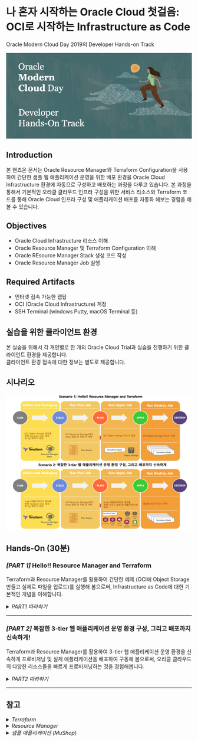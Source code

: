 # 나 혼자 시작하는 Oracle Cloud 첫걸음: OCI로 시작하는 Infrastructure as Code

Oracle Modern Cloud Day 2019의 Developer Hands-on Track

![](images/header_redwood_1.png)
 
## Introduction
본 핸즈온 문서는 Oracle Resource Manager와 Terraform Configuration을 사용하여 간단한 샘플 웹 애플리케이션 운영을 위한 배포 환경을 Oracle Cloud Infrastructure 환경에 자동으로 구성하고 배포하는 과정을 다루고 있습니다. 본 과정을 통해서 기본적인 오라클 클라우드 인프라 구성을 위한 서비스 리소스와 Terraform 코드를 통해 Oracle Cloud 인프라 구성 및 애플리케이션 배포를 자동화 해보는 경험을 해볼 수 있습니다.

## Objectives
* Oracle Cloud Infrastructure 리소스 이해
* Oracle Resource Manager 및 Terraform Configuration 이해
* Oracle REsource Manager Stack 생성 코드 작성
* Oracle Resource Manager Job 실행

## Required Artifacts
* 인터넷 접속 가능한 랩탑
* OCI (Oracle Cloud Infrastructure) 계정
* SSH Terminal (windows Putty, macOS Terminal 등)

## 실습을 위한 클라이언트 환경
본 실습을 위해서 각 개인별로 한 개의 Oracle Cloud Trial과 실습을 진행하기 위한 클라이언트 환경을 제공합니다.  
클라이언트 환경 접속에 대한 정보는 별도로 제공합니다.  

## 시나리오
![](images/scenario1.png)

## Hands-On (30분)
### ***[PART 1]*** Hello!! Resource Manager and Terraform
Terraform과 Resource Manager를 활용하여 간단한 예제 (OCI에 Object Storage 만들고 실제로 파일을 업로드)를 실행해 봄으로써, Infrastructure as Code에 대한 기본적인 개념을 이해합니다.

<details>
<summary>
<i>PART1 따라하기</i>
</summary>

총 7개의 단계로 구성됩니다.  
**STEP 1**: 샘플 Resource Manager Zip 패키지 다운로드  
**STEP 2**: Resource Manager Zip 패키지 이해  
**STEP 3**: OCI Console 로그인  
**STEP 4**: Resource Manager Stack 생성  
**STEP 5**: Resource Manager Plan Job 실행하여 실행 계획 확인  
**STEP 6**: Resource Manager Apply Job 실행하여 인프라에 반영  
**STEP 7**: Resource Manager Apply Destroy Job 실행하여 생성된 리소스 삭제 

***

### STEP 1: 샘플 Resource Manager Zip 패키지 다운로드 
Resource Manager에서 사용할 Terraform Configuration을 포함하는 Zip 패키지 파일 [oci-object-storage.zip](https://objectstorage.ap-seoul-1.oraclecloud.com/n/apackrsct01/b/bucket-20190614-1639/o/oci-object-storage.zip)을 다운로드 받습니다.

### STEP 2: Resource Manager Zip 패키지 이해 
내용을 확인하기 위해서 다운로드 받은 Zip 압축 파일을 압축 해제합니다. 구조는 다음과 같습니다. 
> 실제 Resource Manager에서 사용할 경우는 압축된 Zip파일을 사용합니다.
```
.
├── oci-object-storage.zip
│   ├── provider.tf
│   ├── main.tf
│   ├── outputs.tf
│   ├── variables.tf
│   ├── datasources.tf
│   ├── schema.yaml
│   └── application.tar.gz
└──
```

[참고1](https://docs.cloud.oracle.com/iaas/Content/API/SDKDocs/terraformconfig.htm)
[참고2](https://docs.cloud.oracle.com/iaas/Content/ResourceManager/Concepts/terraformconfigresourcemanager.htm#schemadoc)

**provider.tf**  
> 클라우드 제공 벤더를 기술합니다. Oracle Cloud는 provider명은 **"oci"** 입니다. Resource Manager를 사용하면 tenancy_ocid만 지정해주면 됩니다. (로컬에서 사용할 경우 나머지 항목 모두 설정)

**main.tf**  
> 가장 기본이 되면서 실행 가장 우선 실행됩니다. 생성하고자 하는 리소스들 중에서 가장 핵심이 되는 내용이 포함됩니다.

**outputs.tf**  
> 마찬가지로 기본 HCL 파일이며, 보통 Terraform Apply 완료 시 보여주고자 하는 메시지가 포함됩니다.

**variables.tf**  
> 다른 HCL 파일에서 참조할 변수 값을 가지고 있습니다. Oracle Resource Manager를 사용하면, 파일내에 지정한 변수를 UI에서 재지정할 수 있으며, 일부 OCI에 특화된 변수의 경우 값을 지정하지 않더라도, OCI 환경에 맞게 자동으로 할당됩니다.

**datasources.tf**  
> variable이 미리 정의해서 사용하는 값을 담고 있다면, datasources는 인프라의 정보를 담고 있습니다. 예를 들면, Oracle Cloud내의 각 리소스에 대한 정보, Region, Tenancy, Compartment에 대한 정보등이 있습니다.

**schema.yaml**  
> Oracle Cloud의 Resource Manager를 통해 HCL 파일들을 Zip으로 압축한 파일을 Stack이라는 이름으로 생성해서 관리합니다. Stack을 생성할 때 변수를 지정할 수 있는데, 이 때 UI에서 간편하게 입력할 수 있도록 (예로 Select Box에서 AD 선택) 이 yaml 파일에 정의할 수 있습니다.

**application.tar.gz**  
> 본 실습에서는 Oracle Cloud에 Object Storage를 생성합니다. 생성된 Object Storage에 업로드할 실습용 샘플 파일입니다.

### **STEP 3**: OCI Console 로그인
> https://console.ap-seoul-1.oraclecloud.com 접속 > Tenant 입력 > **Continue** 클릭 > Oracle Cloud Infrastructure 아래 사용자 이름(User Name)과 암호(Password) 입력 > **Sign In** 클릭

![](images/animated_gif/oci_console_login.gif)

### **STEP 4**: Resource Manager Stack 생성
Terraform Configuration과 웹 애플리케이션 소스를 포함하고 있는 Zip 파일을 OCI Resource Manager Stack으로 등록하는 과정입니다.
> Terraform HCL 파일의 묶음이라고 이해하면 됩니다. 이 Stack을 실행하는 과정은 Job이라는 용어를 사용합니다.

1. Resource Manager의 Stacks
    > 좌측 상단의 햄버거 메뉴 > Resource Manager > Stacks > MCD Compartment 선택

    <details>
    <summary>
    <i>참고) Compartment (구획)</i>
    </summary>

    <font color='red'>본 실습 세션에서는 미리 준비된 MCD Compartment를 사용합니다.</font>
    > ***Compartment***   
    > 모든 OCI 리소스는 특정 Compartment에 속하게 되며 Compartment 단위로 사용자들의 접근 정책을 관리할 수 있습니다. 처음에는 Root Compartment가 만들어지며, Root Compartment 하위에 추가 Compartment를 생성할 수 있습니다. OCI 클라우드 리소스를 쉽게 관리하기 위한 일종의 폴더 개념이라고 생각하면 됩니다. 부서나 프로젝트등을 고려해서 Compartment를 구성하여 해당 Compartment별로 세부적인 권한을 부여할 수 있습니다. Compartment 생성은 **메뉴 > Identity > Compartment > Create Compartment 클릭**하여 생성할 수 있습니다. 

    </details>

    ![](images/animated_gif/oci_menu_rm_stacks.gif)

2. Resource Manager Stack 생성 1
    > **Create Stack** 클릭 > 다운로드 받은 Zip 패키지 선택 > Compartment(MCD) 선택 > Terraform Version 선택 (본 실습에서는 0.11.x 버전으로 진행) > **Next** 클릭

    ![](images/animated_gif/oci_menu_create_os_stacks_1.gif)

3. Resource Manager Stack 생성 2
    > Terraform 변수 값 (Variables)을 다음과 같이 변경 
    > 
    > 생성된 Available Domain 선택 > **Next** 클릭 > Stack Review 에서 **Create** 버튼 클릭

    ![](images/animated_gif/oci_menu_create_os_stacks_2.gif)

### **STEP 5**: Resource Manager Plan Job 실행하여 실행 계획 확인
Terraform의 주요 Action에는 Plan, Apply, Destroy가 있습니다. 모든 액션은 Stack 단위로 이루어 집니다.

**Plan**  
> 실제 인프라에 Terraform HCL을 적용하는 것이 아니라, 실행하면 어떤 리소스가 생성되고, 수정되며, 사라지는지를 사전에 계획해보는 단계입니다. 작성한 HCL을 확인 없이 바로 인프라에 적용하는 것은 매우 위험한 일이기 때문에 적용전에 체크하는 단계로 이해하면 됩니다.

**Apply**  
> Plan에서 원하는 결과가 나왔다면, Apply를 통해 실제 인프라에 Terraform HCL을 적용합니다.

**Destroy**  
> Apply로 생성한 모든 리소스를 삭제합니다. 

먼저 Stack에서 Plan Action을 합니다.
1. Terraform Configuration Plan Action
    > Terraform Actions > Plan 선택

    ![](images/animated_gif/oci_rm_os_plan_job.gif)

2. Plan Job 실행 로그 확인

    ![](images/animated_gif/oci_rm_os_plan_logs.gif)

3. Plan Job 실행 결과 확인

    ![](images/oci_rm_plan_job_complete.png)

### **STEP 6**: Resource Manager Apply Job 실행하여 인프라에 반영
1. Terraform Configuration Apply Action
    > Terraform Actions > Apply 선택

    ![](images/animated_gif/oci_rm_os_apply_job.gif)

2. Terraform Configuration을 적용하는 Job 실행 로그 확인

    ![](images/animated_gif/oci_rm_os_apply_logs.gif)

3. Job 실행 완료, 하단에 output 정보 확인

    ![](images/oci_rm_os_apply_job_complete.png)

4. 생성된 리소스 확인 (Object Storage)
    > 좌측 상단의 햄버거 메뉴 > Object Storage

    ![](images/animated_gif/oci_rm_os_created.gif)


### **STEP 7**: Resource Manager Apply Destroy Job 실행하여 생성된 리소스 삭제
1. Resource Manager Stack에서 Destroy를 통해 Stack으로 생성된 모든 리소스 삭제를 위한 Destroy Action 수행
> Terraform Actions > Destroy

 ![](images/animated_gif/oci_rm_os_destroy.gif)

2. Destroy 완료

 ![](images/oci_rm_os_destroy_job_complete.png)

3. Destroy 확인

 ![](images/animated_gif/oci_rm_os_destroy_job_confirm.gif)

</details> 

***

### ***[PART 2]*** 복잡한 3-tier 웹 애플리케이션 운영 환경 구성, 그리고 배포까지 신속하게!
Terraform과 Resource Manager를 활용하여 3-tier 웹 애플리케이션 운영 환경을 신속하게 프로비저닝 및 실제 애플리케이션을 배포하여 구동해 봄으로써, 오라클 클라우드의 다양한 리소스들을 빠르게 프로비저닝하는 것을 경험해봅니다.

<details>
<summary>
<i>PART2 따라하기</i>
</summary>

총 7개의 단계로 구성됩니다.  
**STEP 1**: Oracle Resource Manager에서 사용할 Zip 패키지 다운로드  
**STEP 2**: OCI Console 로그인  
**STEP 3**: Resource Manager Stack 생성  
**STEP 4**: Resource Manager Plan Job 실행  
**STEP 4**: Resource Manager Apply Job 실행  
**STEP 5**: 생성된 OCI Resource와 웹 애프리케이션 배포 확인  
**STEP 6**: 생성된 모든 리소스 삭제  
**STEP 7**: 삭제 리소스 확인  

***

### STEP 1: Oracle Resource Manager에서 사용할 Zip 패키지 다운로드
Resource Manager에서 사용할 Terraform Configuration과 웹 애플리케이션 소스를 포함하는 Zip 패키지 파일 [mushop-basic-stack.zip](https://objectstorage.ap-seoul-1.oraclecloud.com/n/apackrsct01/b/bucket-20190614-1639/o/mushop-basic-stack.zip)을 다운로드 받습니다.

<details>
<summary>
<i>참고) Resource Manager에서 사용할 Zip 패키지 파일 내용 보기</i>
</summary>

다운로드 받은 Zip파일 내용
> provider.tf : Cloud Provider 정의 (oci)  
> main.tf : Compute Instance Shape 생성  
> variables.tf : Terraform Configuration에서 사용할 변수 정의  
> datasources.tf : OCI에 생성된 리소스 일부를 데이터소스로 가져옴 (tenancy_ocid, object_namespace, database_wallet)  
> policy.tf : Object Storage 관리를 위한 Policy 생성  
> network.tf : VCN, Subnet, NAT, Internet Gateway, Service Gateway, Route Table 생성  
> loadbalancer.tf : Load Balancer 생성 및 Backend Set 구성   
> security-lists.tf : VCN에 Security List 적용 (Loadbalancer Subnet에 80포트 추가 등)  
> storage.tf : Object Storage Bucket 생성 및 애플리케이션 소스, 설정 파일등을 업로드  
> atp.tf : ATP Database 생성  
> outputs.tf : 최종 실행 결과 출력
> scripts : Object Storage에 있는 소스 및 설정, Wallet 파일 다운로드, JDBC 연결을 위한 Oracle Instantclient 설치, DB Table 및 Data 생성 스크립트 실행, 환경 변수 설정
> scripts/mushop-basic.tar.gz : nodejs application, frontend 소스 및 이미지

</details>

### **STEP 2**: OCI Console 로그인
> https://console.ap-seoul-1.oraclecloud.com 접속 > Tenant 입력 > **Continue** 클릭 > Oracle Cloud Infrastructure 아래 사용자 이름(User Name)과 암호(Password) 입력 > **Sign In** 클릭

![](images/animated_gif/oci_console_login.gif)

### **STEP 3**: Resource Manager Stack 생성
Terraform Configuration과 웹 애플리케이션 소스를 포함하고 있는 Zip 파일을 OCI Resource Manager Stack으로 등록하는 과정입니다.

1. Resource Manager의 Stacks
    > 좌측 상단의 햄버거 메뉴 > Resource Manager > Stacks > MCD Compartment 선택

    ![](images/animated_gif/oci_menu_rm_stacks.gif)

2. Resource Manager Stack 생성 1
    > **Create Stack** 클릭 > 다운로드 받은 Zip 패키지 선택 > Compartment(MCD) 선택 > Terraform Version 선택 (본 실습에서는 0.11.x 버전으로 진행) > **Next** 클릭

    ![](images/animated_gif/oci_menu_create_stacks_1.gif)

3. Resource Manager Stack 생성 2
    > Terraform 변수 값 (Variables)을 다음과 같이 변경 
    > 
    > Database Name : mushop (기본값)  
    > NODE COUNT : 1 (기본값)  
    > 생성된 Available Domain 선택 > **Next** 클릭 > Stack Review 에서 **Create** 버튼 클릭

    ![](images/animated_gif/oci_menu_create_stacks_2.gif)

### **STEP 4**: Resource Manager Plan Job 실행
1. Terraform Configuration Plan Action
    > Terraform Actions > Plan 선택

    ![](images/animated_gif/oci_rm_plan_job.gif)

2. Plan Job 실행 로그 확인

    ![](images/animated_gif/oci_rm_plan_logs.gif)

3. Plan Job 실행 결과 확인

    ![](images/oci_rm_plan_job_complete.png)


### **STEP 5**: Resource Manager Apply Job 실행
1. Terraform Configuration Apply Action
    > Terraform Actions > Apply 선택

    ![](images/animated_gif/oci_rm_apply_job.gif)

2. Terraform Configuration을 적용하는 Job 실행 로그 확인

    ![](images/animated_gif/oci_rm_apply_logs.gif)

3. Job 실행 완료, 하단에 Load Balancer의 External IP를 확인

    ![](images/oci_rm_apply_job_complete.png)

### **STEP 5**: 생성된 OCI Resource와 웹 애프리케이션 배포 확인
1. Compute Instance 확인
    > 메뉴 > Compute > Instances

    ![](images/oci_rm_compute.png)

2. VCN 확인
    > 메뉴 > Networking > Virtual Cloud Networks

    ![](images/oci_rm_vcn.png)

3. Load Balancer 확인
    > 메뉴 > Networking > Load Balancers

    ![](images/oci_rm_load_balancer.png)


4. ATP 확인 
    > 메뉴 > Autonomous Transaction Processing

    ![](images/oci_rm_atp.png)


5. Object Storage 확인 
    > 메뉴 > Object Storage

    ![](images/oci_rm_object_storage.png)


6. Policy 확인 
    > 메뉴 > Identity > Policies, Compartment를 root로 선택

    ![](images/oci_rm_policy.png)


7. 접속 확인
    위 로그에서 확인된 Load Balancer IP를 통해 브라우저로 접속 (예시: http://129.213.211.152/)
    > 실제 배포된 애플리케이션 구성이 완료되기 까지 수 분의 시간이 소요됩니다.

    ![](images/animated_gif/oci_rm_mushop.gif)

### **STEP 6**: 생성된 모든 리소스 삭제
1. Resource Manager Stack에서 Destroy를 통해 Stack으로 생성된 모든 리소스 삭제를 위한 Destroy Action 수행
> Terraform Actions > Destroy

 ![](images/animated_gif/oci_rm_destroy.gif)

2. Destroy 진행중

 ![](images/animated_gif/oci_rm_destroy_job_ing.gif)

4. Destroy 완료

 ![](images/oci_rm_destroy_job_complete.png)

## **STEP 7**: 삭제 리소스 확인
STEP5에서와 동일하게 모든 OCI 리소스 확인


</details> 


***

## 참고
<details>
<summary>
<i>Terraform</i>
</summary>

Terraform은 Hashicorp에서 개발한 인프라스트럭처 관리를 위한 오픈소스 소프트웨어로, 인프라스트럭처를 코드로서 관리 및 프로비저닝하는 개념인 Ifrastructure as Code (IaC)를 지향하는 도구라고 볼 수 있습니다. Terraform에서는 HCL(Hachicorp Configuration Language)라는 설정 언어를 이용해서 인프라스트럭처를 정의합니다.

</details>

<details>
<summary>
<i>Resource Manager</i>
</summary>

Oracle Resource Manager는 Oracle Cloud Infrastructure(이하 OCI)의 리소스 프로비저닝을 자동화 하는 기능으로, Terraform Configuration 사용해서 실행하는 기능입니다. Resource Manager를 사용하면 별도 클라이언트 환경에 Terraform 설치나 환경 구성이 필요 없으며, OCI Console을 통해 Terraform Configuration을 관리, Apply, Plan, Destroy를 할 수 있습니다. 이외에도 Terraform Configuration 실행 로그 관리, IAM(Identity and Access Management)를 통한 사용자 통제, Terraform 변수 및 상태 (State: Terraform Configuration을 Apply할 때 Apply한 결과를 가지는 파일로 인프라 변경내용을 추적할 수 있음) 관리
등의 기능을 제공합니다.

Stack
스택은 Terraform Configuration 묶음을 등록하여 생성하는 Provisioning 단위입니다.

Job
Job은 스택으로 등록된 Terraform Configuration의 실행 작업이며, Terraform에서 경험한 것 처럼 Terraform Plan, Apply, Destroy이 실행되는 작업입니다.
</details>

<details>
<summary>
<i>샘플 애플리케이션 (MuShop)</i>
</summary>

샘플 애플리케이션은 MuShop 이라는 이름을 가진 이커머스 웹 사이트(고양이 관련 용품 판매)로 3-tier (Nodejs, Database:Oracle Autonomous Transaction Processing)로 구성된 웹 애플리케이션입니다.
해당 애플리케이션에는 애플리케이션 구동에 필요한 모든 리소스와 설정을 담고 있는 Terraform 코드를 포함하고 있습니다.

![](images/mushop_logo.png)

| ![home](./images/mushop.home.png) | ![browse](./images/mushop.browse.png) | ![cart](./images/mushop.cart.png) | ![about](./images/mushop.about.png) |
|---|---|---|---|

## Topology
![](images/00-Topology.png)

</details>